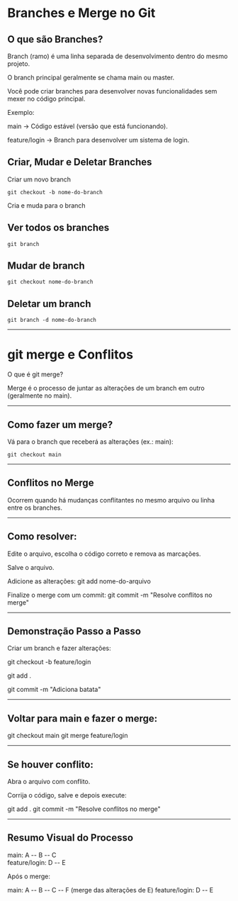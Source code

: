 # Branches e Merge no Git

## O que são Branches?

Branch (ramo) é uma linha separada de desenvolvimento dentro do mesmo projeto.

O branch principal geralmente se chama main ou master.

Você pode criar branches para desenvolver novas funcionalidades sem mexer no código principal.

Exemplo:

main → Código estável (versão que está funcionando).

feature/login → Branch para desenvolver um sistema de login.

## Criar, Mudar e Deletar Branches

Criar um novo branch

`git checkout -b nome-do-branch`  

Cria e muda para o branch

## Ver todos os branches

`git branch`

## Mudar de branch

`git checkout nome-do-branch`

## Deletar um branch

`git branch -d nome-do-branch`

---

# git merge e Conflitos

 O que é git merge?

Merge é o processo de juntar as alterações de um branch em outro (geralmente no main).

---

##  Como fazer um merge?

Vá para o branch que receberá as alterações (ex.: main):

`git checkout main`

---

## Conflitos no Merge
Ocorrem quando há mudanças conflitantes no mesmo arquivo ou linha entre os branches.



---
 
## Como resolver:

Edite o arquivo, escolha o código correto e remova as marcações.

Salve o arquivo.

Adicione as alterações:
git add nome-do-arquivo

Finalize o merge com um commit:
git commit -m "Resolve conflitos no merge"

---

## Demonstração Passo a Passo
Criar um branch e fazer alterações:

git checkout -b feature/login                  

git add .

git commit -m "Adiciona batata"

---

## Voltar para main e fazer o merge:

git checkout main
git merge feature/login

---

## Se houver conflito:

Abra o arquivo com conflito.

Corrija o código, salve e depois execute:

 git add .
 git commit -m "Resolve conflitos no merge"

---
## Resumo Visual do Processo

 main:          A -- B -- C
                         \
feature/login:            D -- E

Após o merge:

main:          A -- B -- C -- F (merge das alterações de E)
feature/login:            D -- E



 








